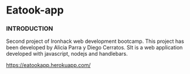 # Eatook-app
### INTRODUCTION 
Second project of Ironhack web development bootcamp. This project has been developed by Alicia Parra y Diego Cerratos. SIt is a web application developed with javascript, nodejs and handlebars.

https://eatookapp.herokuapp.com/






